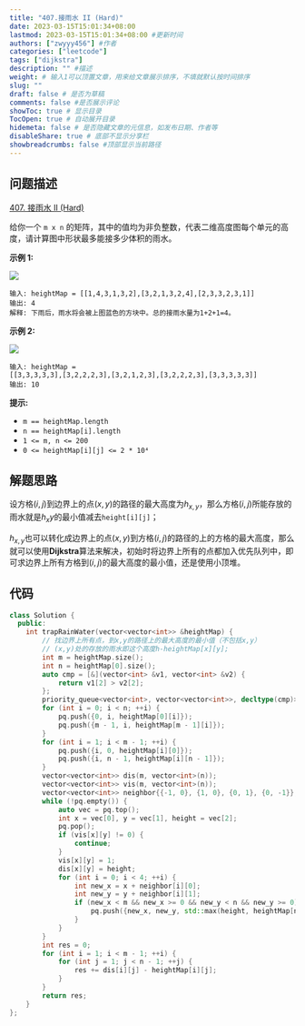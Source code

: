 ```yaml
---
title: "407.接雨水 II (Hard)"
date: 2023-03-15T15:01:34+08:00
lastmod: 2023-03-15T15:01:34+08:00 #更新时间
authors: ["zwyyy456"] #作者
categories: ["leetcode"]
tags: ["dijkstra"]
description: "" #描述
weight: # 输入1可以顶置文章，用来给文章展示排序，不填就默认按时间排序
slug: ""
draft: false # 是否为草稿
comments: false #是否展示评论
showToc: true # 显示目录
TocOpen: true # 自动展开目录
hidemeta: false # 是否隐藏文章的元信息，如发布日期、作者等
disableShare: true # 底部不显示分享栏
showbreadcrumbs: false #顶部显示当前路径
---
```

## 问题描述
[407. 接雨水 II (Hard)](https://leetcode.cn/problems/trapping-rain-water-ii/)

给你一个 `m x n`
的矩阵，其中的值均为非负整数，代表二维高度图每个单元的高度，请计算图中形状最多能接多少体积的雨水。

**示例 1:**

![](https://pic-upyun.zwyyy456.tech/smms/2023-12-26-065603.jpg)

```
输入: heightMap = [[1,4,3,1,3,2],[3,2,1,3,2,4],[2,3,3,2,3,1]]
输出: 4
解释: 下雨后，雨水将会被上图蓝色的方块中。总的接雨水量为1+2+1=4。

```

**示例 2:**

![](https://pic-upyun.zwyyy456.tech/smms/2023-12-26-065604.jpg)

```
输入: heightMap =
[[3,3,3,3,3],[3,2,2,2,3],[3,2,1,2,3],[3,2,2,2,3],[3,3,3,3,3]]
输出: 10

```

**提示:**

- `m == heightMap.length`
- `n == heightMap[i].length`
- `1 <= m, n <= 200`
- `0 <= heightMap[i][j] <= 2 * 10⁴`

## 解题思路
设方格$(i, j)$到边界上的点$(x, y)$的路径的最大高度为$h_{x,y}$，那么方格$(i, j)$所能存放的雨水就是$h_xy$的最小值减去`height[i][j]`；

$h_{x,y}$也可以转化成边界上的点$(x, y)$到方格$(i, j)$的路径的上的方格的最大高度，那么就可以使用**Dijkstra**算法来解决，初始时将边界上所有的点都加入优先队列中，即可求边界上所有方格到$(i, j)$的最大高度的最小值，还是使用小顶堆。

## 代码
```cpp
class Solution {
  public:
    int trapRainWater(vector<vector<int>> &heightMap) {
        // 找边界上所有点，到x,y的路径上的最大高度的最小值（不包括x,y）
        // (x,y)处的存放的雨水即这个高度h-heightMap[x][y];
        int m = heightMap.size();
        int n = heightMap[0].size();
        auto cmp = [&](vector<int> &v1, vector<int> &v2) {
            return v1[2] > v2[2];
        };
        priority_queue<vector<int>, vector<vector<int>>, decltype(cmp)> pq(cmp);
        for (int i = 0; i < n; ++i) {
            pq.push({0, i, heightMap[0][i]});
            pq.push({m - 1, i, heightMap[m - 1][i]});
        }
        for (int i = 1; i < m - 1; ++i) {
            pq.push({i, 0, heightMap[i][0]});
            pq.push({i, n - 1, heightMap[i][n - 1]});
        }
        vector<vector<int>> dis(m, vector<int>(n));
        vector<vector<int>> vis(m, vector<int>(n));
        vector<vector<int>> neighbor{{-1, 0}, {1, 0}, {0, 1}, {0, -1}};
        while (!pq.empty()) {
            auto vec = pq.top();
            int x = vec[0], y = vec[1], height = vec[2];
            pq.pop();
            if (vis[x][y] != 0) {
                continue;
            }
            vis[x][y] = 1;
            dis[x][y] = height;
            for (int i = 0; i < 4; ++i) {
                int new_x = x + neighbor[i][0];
                int new_y = y + neighbor[i][1];
                if (new_x < m && new_x >= 0 && new_y < n && new_y >= 0) {
                    pq.push({new_x, new_y, std::max(height, heightMap[new_x][new_y])});
                }
            }
        }
        int res = 0;
        for (int i = 1; i < m - 1; ++i) {
            for (int j = 1; j < n - 1; ++j) {
                res += dis[i][j] - heightMap[i][j];
            }
        }
        return res;
    }
};
```